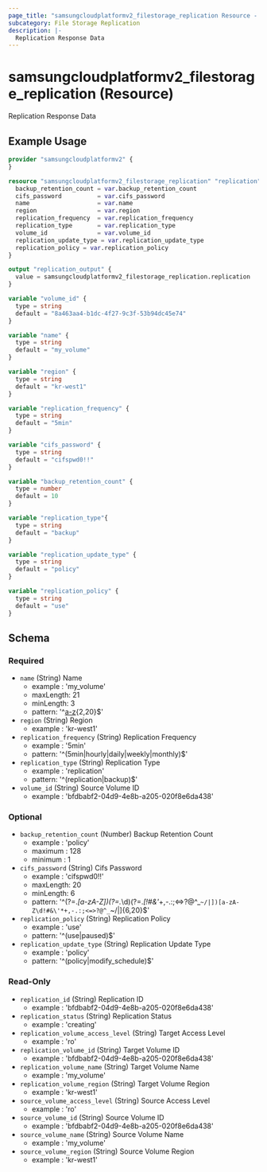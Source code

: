 ```yaml
---
page_title: "samsungcloudplatformv2_filestorage_replication Resource - samsungcloudplatformv2"
subcategory: File Storage Replication
description: |-
  Replication Response Data
---
```


# samsungcloudplatformv2_filestorage_replication (Resource)

Replication Response Data

## Example Usage

```terraform
provider "samsungcloudplatformv2" {
}

resource "samsungcloudplatformv2_filestorage_replication" "replication" {
  backup_retention_count = var.backup_retention_count
  cifs_password          = var.cifs_password
  name                   = var.name
  region                 = var.region
  replication_frequency  = var.replication_frequency
  replication_type       = var.replication_type
  volume_id              = var.volume_id
  replication_update_type = var.replication_update_type
  replication_policy = var.replication_policy
}

output "replication_output" {
  value = samsungcloudplatformv2_filestorage_replication.replication
}

variable "volume_id" {
  type = string
  default = "8a463aa4-b1dc-4f27-9c3f-53b94dc45e74"
}

variable "name" {
  type = string
  default = "my_volume"
}

variable "region" {
  type = string
  default = "kr-west1"
}

variable "replication_frequency" {
  type = string
  default = "5min"
}

variable "cifs_password" {
  type = string
  default = "cifspwd0!!"
}

variable "backup_retention_count" {
  type = number
  default = 10
}

variable "replication_type"{
  type = string
  default = "backup"
}

variable "replication_update_type" {
  type = string
  default = "policy"
}

variable "replication_policy" {
  type = string
  default = "use"
}
```

<!-- schema generated by tfplugindocs -->
## Schema

### Required

- `name` (String) Name 
  - example : 'my_volume' 
  - maxLength: 21  
  - minLength: 3  
  - pattern: '^[a-z]([a-z0-9_]){2,20}$'
- `region` (String) Region 
  - example : 'kr-west1'
- `replication_frequency` (String) Replication Frequency 
  - example : '5min' 
  - pattern: '^(5min|hourly|daily|weekly|monthly)$'
- `replication_type` (String) Replication Type 
  - example : 'replication' 
  - pattern: '^(replication|backup)$'
- `volume_id` (String) Source Volume ID 
  - example : 'bfdbabf2-04d9-4e8b-a205-020f8e6da438'

### Optional

- `backup_retention_count` (Number) Backup Retention Count 
  - example : 'policy' 
  - maximum : 128 
  - minimum : 1
- `cifs_password` (String) Cifs Password 
  - example : 'cifspwd0!!' 
  - maxLength: 20  
  - minLength: 6  
  - pattern: '^(?=.*[a-zA-Z])(?=.*\d)(?=.*[!#&\'*+,-.:;<=>?@^_`~/|])[a-zA-Z\d!#&\'*+,-.:;<=>?@^_`~/|]{6,20}$'
- `replication_policy` (String) Replication Policy 
  - example : 'use' 
  - pattern: '^(use|paused)$'
- `replication_update_type` (String) Replication Update Type 
  - example : 'policy' 
  - pattern: '^(policy|modify_schedule)$'

### Read-Only

- `replication_id` (String) Replication ID 
  - example : 'bfdbabf2-04d9-4e8b-a205-020f8e6da438'
- `replication_status` (String) Replication Status 
  - example : 'creating'
- `replication_volume_access_level` (String) Target Access Level 
  - example : 'ro'
- `replication_volume_id` (String) Target Volume ID 
  - example : 'bfdbabf2-04d9-4e8b-a205-020f8e6da438'
- `replication_volume_name` (String) Target Volume Name 
  - example : 'my_volume'
- `replication_volume_region` (String) Target Volume Region 
  - example : 'kr-west1'
- `source_volume_access_level` (String) Source Access Level 
  - example : 'ro'
- `source_volume_id` (String) Source Volume ID 
  - example : 'bfdbabf2-04d9-4e8b-a205-020f8e6da438'
- `source_volume_name` (String) Source Volume Name 
  - example : 'my_volume'
- `source_volume_region` (String) Source Volume Region 
  - example : 'kr-west1'